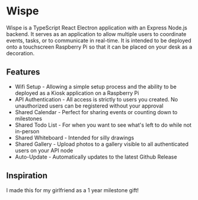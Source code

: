 # Wispe

Wispe is a TypeScript React Electron application with an Express Node.js backend. It serves as an application to allow multiple users to coordinate events, tasks, or to communicate in real-time. It is intended to be deployed onto a touchscreen Raspberry Pi so that it can be placed on your desk as a decoration.

## Features
- Wifi Setup - Allowing a simple setup process and the ability to be deployed as a Kiosk application on a Raspberry Pi
- API Authentication - All access is strictly to users you created. No unauthorized users can be registered without your approval
- Shared Calendar - Perfect for sharing events or counting down to milestones
- Shared Todo List - For when you want to see what's left to do while not in-person
- Shared Whiteboard - Intended for silly drawings
- Shared Gallery - Upload photos to a gallery visible to all authenticated users on your API node
- Auto-Update - Automatically updates to the latest Github Release

## Inspiration

I made this for my girlfriend as a 1 year milestone gift!